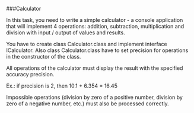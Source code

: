 ###Calculator

In this task, you need to write a simple calculator - a console application that will implement 4 operations: 
addition, subtraction, multiplication and division with input / output of values and results.

You have to create class Calculator.class and implement interface ICalculator. Also class Calculator.class have to 
set precision for operations in the constructor of the class.

All operations of the calculator must display the result with the specified accuracy precision.

Ex.: if precision is 2, then 10.1 + 6.354 = 16.45

Impossible operations (division by zero of a positive number, division by zero of a negative number, etc.) 
must also be processed correctly.